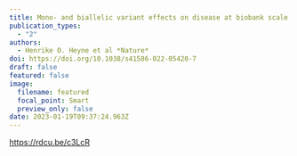 ```yaml
---
title: Mono- and biallelic variant effects on disease at biobank scale.
publication_types:
  - "2"
authors:
  - Henrike O. Heyne et al *Nature*
doi: https://doi.org/10.1038/s41586-022-05420-7
draft: false
featured: false
image:
  filename: featured
  focal_point: Smart
  preview_only: false
date: 2023-01-19T09:37:24.963Z
---
```

https://rdcu.be/c3LcR